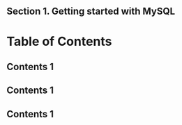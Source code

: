 Section 1. Getting started with MySQL
------

# Table of Contents


## Contents 1

## Contents 1

## Contents 1
